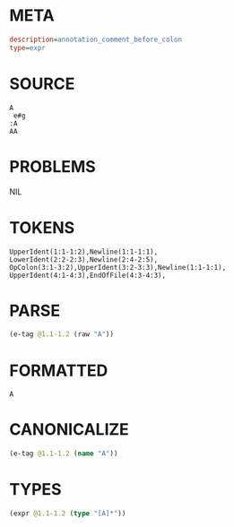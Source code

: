 # META
~~~ini
description=annotation_comment_before_colon
type=expr
~~~
# SOURCE
~~~roc
A
 e#g
:A
AA
~~~
# PROBLEMS
NIL
# TOKENS
~~~zig
UpperIdent(1:1-1:2),Newline(1:1-1:1),
LowerIdent(2:2-2:3),Newline(2:4-2:5),
OpColon(3:1-3:2),UpperIdent(3:2-3:3),Newline(1:1-1:1),
UpperIdent(4:1-4:3),EndOfFile(4:3-4:3),
~~~
# PARSE
~~~clojure
(e-tag @1.1-1.2 (raw "A"))
~~~
# FORMATTED
~~~roc
A
~~~
# CANONICALIZE
~~~clojure
(e-tag @1.1-1.2 (name "A"))
~~~
# TYPES
~~~clojure
(expr @1.1-1.2 (type "[A]*"))
~~~
